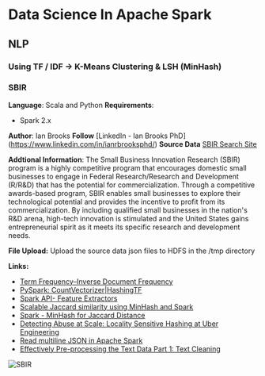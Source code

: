  # Data Science In Apache Spark
 ## NLP
 ### Using TF / IDF -> K-Means Clustering & LSH (MinHash)
### SBIR

**Language**: Scala and Python
**Requirements**: 
- Spark 2.x

**Author**: Ian Brooks
**Follow** [LinkedIn - Ian Brooks PhD] (https://www.linkedin.com/in/ianrbrooksphd/)
**Source Data** [SBIR Search Site](https://www.sbir.gov/sbirsearch/award/all)

**Addtional Information**: The Small Business Innovation Research (SBIR) program is a highly competitive program that encourages domestic small businesses to engage in Federal Research/Research and Development (R/R&D) that has the potential for commercialization. Through a competitive awards-based program, SBIR enables small businesses to explore their technological potential and provides the incentive to profit from its commercialization. By including qualified small businesses in the nation's R&D arena, high-tech innovation is stimulated and the United States gains entrepreneurial spirit as it meets its specific research and development needs.

**File Upload:** Upload the source data json  files to HDFS in the /tmp directory

**Links:**
* [Term Frequency–Inverse Document Frequency](https://en.wikipedia.org/wiki/Tf%E2%80%93idf)
* [PySpark: CountVectorizer|HashingTF](https://towardsdatascience.com/countvectorizer-hashingtf-e66f169e2d4e)
* [Spark API- Feature Extractors](https://spark.apache.org/docs/2.2.3/ml-features.html#countvectorizer)
* [Scalable Jaccard similarity using MinHash and Spark](https://towardsdatascience.com/scalable-jaccard-similarity-using-minhash-and-spark-85d00a007c5e)
* [Spark - MinHash for Jaccard Distance](https://george-jen.gitbook.io/data-science-and-apache-spark/minhash-for-jaccard-distance)
* [Detecting Abuse at Scale: Locality Sensitive Hashing at Uber Engineering](https://databricks.com/blog/2017/05/09/detecting-abuse-scale-locality-sensitive-hashing-uber-engineering.html)
* [Read multiline JSON in Apache Spark](https://stackoverflow.com/questions/38545850/read-multiline-json-in-apache-spark)
* [Effectively Pre-processing the Text Data Part 1: Text Cleaning](https://towardsdatascience.com/effectively-pre-processing-the-text-data-part-1-text-cleaning-9ecae119cb3e)


![SBIR](https://s11759.pcdn.co/wp-content/uploads/2018/04/SBIR_logo.jpg "SBIR")



